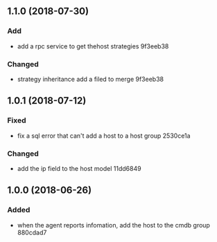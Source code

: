 ## 1.1.0 (2018-07-30)

### Add
- add a rpc service to get thehost strategies 9f3eeb38

### Changed
- strategy inheritance add a filed to merge 9f3eeb38

## 1.0.1 (2018-07-12)

### Fixed
- fix a sql error that can't add a host to a host group 2530ce1a

### Changed
- add the ip field to the host model 11dd6849

## 1.0.0 (2018-06-26)

### Added
- when the agent reports infomation, add the host to the cmdb group 880cdad7
